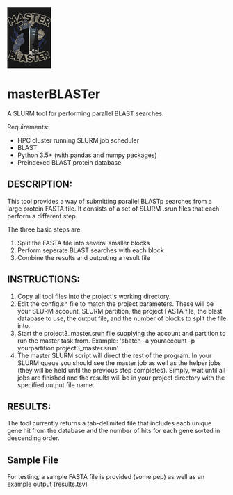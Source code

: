 <img width="20%" height="20%" src="master_BLASTer.png">

# masterBLASTer
A SLURM tool for performing parallel BLAST searches.

Requirements:
* HPC cluster running SLURM job scheduler
* BLAST
* Python 3.5+ (with pandas and numpy packages)
* Preindexed BLAST protein database

## DESCRIPTION:
This tool provides a way of submitting parallel BLASTp searches from a large protein FASTA file. It consists of a set of SLURM .srun files that each perform a different step. 

The three basic steps are:
1) Split the FASTA file into several smaller blocks
2) Perform seperate BLAST searches with each block
3) Combine the results and outputing a result file

## INSTRUCTIONS:
1) Copy all tool files into the project's working directory.
2) Edit the config.sh file to match the project parameters. These will be your SLURM account, SLURM partition, the project FASTA file, the blast database to use, the output file, and the number of blocks to split the file into.
3) Start the project3_master.srun file supplying the account and partition to run the master task from.
Example: 'sbatch -a youraccount -p yourpartition project3_master.srun'
4) The master SLURM script will direct the rest of the program. In your SLURM queue you should see the master job as well as the helper jobs (they will be held until the previous step completes). Simply, wait until all jobs are finished and the results will be in your project directory with the specified output file name.

## RESULTS:
The tool currently returns a tab-delimited file that includes each unique gene hit from the database and the number of hits for each gene sorted in descending order.

## Sample File
For testing, a sample FASTA file is provided (some.pep) as well as an example output (results.tsv)


